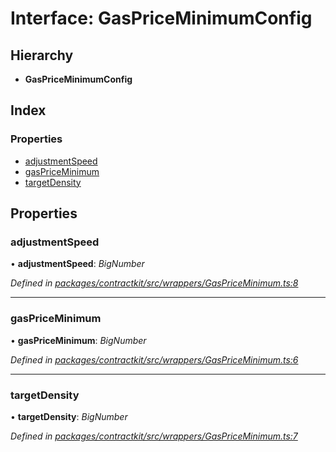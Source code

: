 # Interface: GasPriceMinimumConfig

## Hierarchy

* **GasPriceMinimumConfig**

## Index

### Properties

* [adjustmentSpeed](_wrappers_gaspriceminimum_.gaspriceminimumconfig.md#adjustmentspeed)
* [gasPriceMinimum](_wrappers_gaspriceminimum_.gaspriceminimumconfig.md#gaspriceminimum)
* [targetDensity](_wrappers_gaspriceminimum_.gaspriceminimumconfig.md#targetdensity)

## Properties

###  adjustmentSpeed

• **adjustmentSpeed**: *BigNumber*

*Defined in [packages/contractkit/src/wrappers/GasPriceMinimum.ts:8](https://github.com/celo-org/celo-monorepo/blob/master/packages/contractkit/src/wrappers/GasPriceMinimum.ts#L8)*

___

###  gasPriceMinimum

• **gasPriceMinimum**: *BigNumber*

*Defined in [packages/contractkit/src/wrappers/GasPriceMinimum.ts:6](https://github.com/celo-org/celo-monorepo/blob/master/packages/contractkit/src/wrappers/GasPriceMinimum.ts#L6)*

___

###  targetDensity

• **targetDensity**: *BigNumber*

*Defined in [packages/contractkit/src/wrappers/GasPriceMinimum.ts:7](https://github.com/celo-org/celo-monorepo/blob/master/packages/contractkit/src/wrappers/GasPriceMinimum.ts#L7)*
